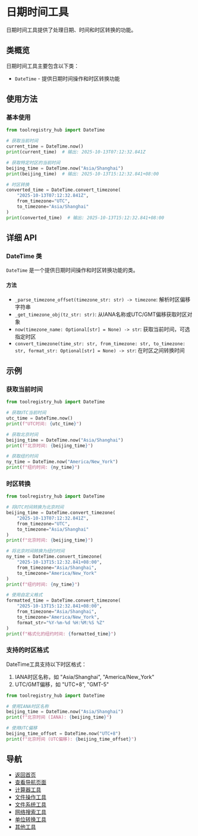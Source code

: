 # 日期时间工具

日期时间工具提供了处理日期、时间和时区转换的功能。

## 类概览

日期时间工具主要包含以下类：

- `DateTime` - 提供日期时间操作和时区转换功能

## 使用方法

### 基本使用

```python
from toolregistry_hub import DateTime

# 获取当前时间
current_time = DateTime.now()
print(current_time)  # 输出: 2025-10-13T07:12:32.841Z

# 获取特定时区的当前时间
beijing_time = DateTime.now("Asia/Shanghai")
print(beijing_time)  # 输出: 2025-10-13T15:12:32.841+08:00

# 时区转换
converted_time = DateTime.convert_timezone(
    "2025-10-13T07:12:32.841Z",
    from_timezone="UTC",
    to_timezone="Asia/Shanghai"
)
print(converted_time)  # 输出: 2025-10-13T15:12:32.841+08:00
```

## 详细 API

### DateTime 类

`DateTime` 是一个提供日期时间操作和时区转换功能的类。

#### 方法

- `_parse_timezone_offset(timezone_str: str) -> timezone`: 解析时区偏移字符串
- `_get_timezone_obj(tz_str: str)`: 从IANA名称或UTC/GMT偏移获取时区对象
- `now(timezone_name: Optional[str] = None) -> str`: 获取当前时间，可选指定时区
- `convert_timezone(time_str: str, from_timezone: str, to_timezone: str, format_str: Optional[str] = None) -> str`: 在时区之间转换时间

## 示例

### 获取当前时间

```python
from toolregistry_hub import DateTime

# 获取UTC当前时间
utc_time = DateTime.now()
print(f"UTC时间: {utc_time}")

# 获取北京时间
beijing_time = DateTime.now("Asia/Shanghai")
print(f"北京时间: {beijing_time}")

# 获取纽约时间
ny_time = DateTime.now("America/New_York")
print(f"纽约时间: {ny_time}")
```

### 时区转换

```python
from toolregistry_hub import DateTime

# 将UTC时间转换为北京时间
beijing_time = DateTime.convert_timezone(
    "2025-10-13T07:12:32.841Z",
    from_timezone="UTC",
    to_timezone="Asia/Shanghai"
)
print(f"北京时间: {beijing_time}")

# 将北京时间转换为纽约时间
ny_time = DateTime.convert_timezone(
    "2025-10-13T15:12:32.841+08:00",
    from_timezone="Asia/Shanghai",
    to_timezone="America/New_York"
)
print(f"纽约时间: {ny_time}")

# 使用自定义格式
formatted_time = DateTime.convert_timezone(
    "2025-10-13T15:12:32.841+08:00",
    from_timezone="Asia/Shanghai",
    to_timezone="America/New_York",
    format_str="%Y-%m-%d %H:%M:%S %Z"
)
print(f"格式化的纽约时间: {formatted_time}")
```

### 支持的时区格式

DateTime工具支持以下时区格式：

1. IANA时区名称，如 "Asia/Shanghai", "America/New_York"
2. UTC/GMT偏移，如 "UTC+8", "GMT-5"

```python
from toolregistry_hub import DateTime

# 使用IANA时区名称
beijing_time = DateTime.now("Asia/Shanghai")
print(f"北京时间 (IANA): {beijing_time}")

# 使用UTC偏移
beijing_time_offset = DateTime.now("UTC+8")
print(f"北京时间 (UTC偏移): {beijing_time_offset}")
```

## 导航

- [返回首页](index.md)
- [查看导航页面](navigation.md)
- [计算器工具](calculator.md)
- [文件操作工具](file_ops.md)
- [文件系统工具](filesystem.md)
- [网络搜索工具](websearch/index.md)
- [单位转换工具](unit_converter.md)
- [其他工具](other_tools.md)